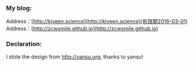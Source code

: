 ### My blog:

Address：[http://kiveen.science](http://kiveen.science)(有效期2016-03-01)
Address：[http://zcwsmile.github.io](http://zcwsmile.github.io)

### Declaration:

I stole the design from  <a href="http://yansu.org" target="_blank">http://yansu.org</a>, thanks to yansu!
